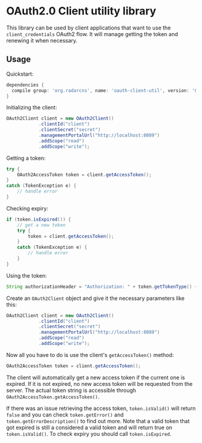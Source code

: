 OAuth2.0 Client utility library
===============================
This library can be used by client applications that want to use the `client_credentials` OAuth2 
flow. It will manage getting the token and renewing it when necessary.

Usage
-----

Quickstart:

```groovy
dependencies {
  compile group: 'org.radarcns', name: 'oauth-client-util', version: '0.2.1'
}
```

Initializing the client:
```Java
OAuth2Client client = new OAuth2Client()
            .clientId("client")
            .clientSecret("secret")
            .managementPortalUrl("http://localhost:8089")
            .addScope("read")
            .addScope("write");
```
Getting a token:
```Java
try {
    OAuth2AccessToken token = client.getAccessToken();
}
catch (TokenException e) {
    // handle error
}
```
Checking expiry:
```Java
if (token.isExpired()) {
    // get a new token
    try {
        token = client.getAccessToken();
    }
    catch (TokenException e) {
        // handle error
    }
}
```
Using the token:
```Java
String authorizationHeader = "Authorization: " + token.getTokenType() + " " token.getAccessToken();
```


Create an `OAuth2Client` object and give it the necessary parameters like this:

```Java
OAuth2Client client = new OAuth2Client()
            .clientId("client")
            .clientSecret("secret")
            .managementPortalUrl("http://localhost:8089")
            .addScope("read")
            .addScope("write");
```

Now all you have to do is use the client's `getAccessToken()` method: 
```Java
OAuth2AccessToken token = client.getAccessToken();
```

The client will automatically get a new access token if the current one is expired. If it is not
expired, no new access token will be requested from the server. The actual token string is
accessible through `OAuth2AccessToken.getAccessToken()`.

If there was an issue retrieving the access token, `token.isValid()` will return `false` and you can
check `token.getError()` and `token.getErrorDescription()` to find out more. Note that a valid
token that got expired is still a considered a valid token and will return true on 
`token.isValid()`. To check expiry you should call `token.isExpired`.
